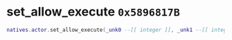 # set_allow_execute `0x5896817B`

```lua
natives.actor.set_allow_execute(_unk0 --[[ integer ]], _unk1 --[[ integer ]])
```